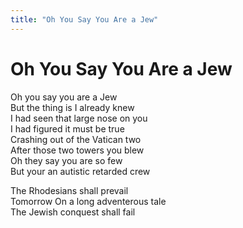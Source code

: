 ```yaml
---
title: "Oh You Say You Are a Jew"
---
```


# Oh You Say You Are a Jew

Oh you say you are a Jew  
But the thing is I already knew  
I had seen that large nose on you  
I had figured it must be true  
Crashing out of the Vatican two  
After those two towers you blew  
Oh they say you are so few  
But your an autistic retarded crew  

The Rhodesians shall prevail  
Tomorrow 
On a long adventerous tale  
The Jewish conquest shall fail  

